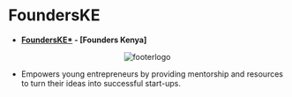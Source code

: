 # FoundersKE
- **[FoundersKE*](https://founderske.vercel.app) - [Founders Kenya]**
<div align="center"; >

![footerlogo](https://user-images.githubusercontent.com/77758884/218035615-d07c3384-1123-4eb3-bb68-1e2a81431c0f.png)

</div>

- Empowers young entrepreneurs by providing mentorship and resources to turn their ideas into successful start-ups.
